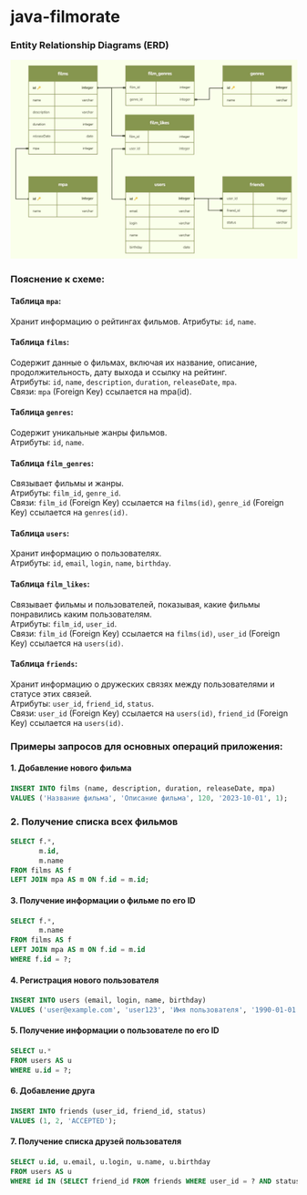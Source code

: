 # java-filmorate

### Entity Relationship Diagrams (ERD)
![ERD.jpg](src%2Fmain%2Fresources%2FERD.jpg)

### Пояснение к схеме:
#### Таблица `mpa`:
Хранит информацию о рейтингах фильмов.
Атрибуты: `id`, `name`.

#### Таблица `films`:
Содержит данные о фильмах, включая их название, описание, продолжительность, дату выхода и ссылку на рейтинг. \
Атрибуты: `id`, `name`, `description`, `duration`, `releaseDate`, `mpa`. \
Связи: `mpa` (Foreign Key) ссылается на mpa(id).

#### Таблица `genres`:
Содержит уникальные жанры фильмов. \
Атрибуты: `id`, `name`.

#### Таблица `film_genres`:
Связывает фильмы и жанры. \
Атрибуты: `film_id`, `genre_id`. \
Связи: `film_id` (Foreign Key) ссылается на `films(id)`, `genre_id` (Foreign Key) ссылается на `genres(id)`.

#### Таблица `users`:
Хранит информацию о пользователях. \
Атрибуты: `id`, `email`, `login`, `name`, `birthday`.

#### Таблица `film_likes`:
Связывает фильмы и пользователей, показывая, какие фильмы понравились каким пользователям. \
Атрибуты: `film_id`, `user_id`. \
Связи: `film_id` (Foreign Key) ссылается на `films(id)`, `user_id` (Foreign Key) ссылается на `users(id)`.

#### Таблица `friends`:
Хранит информацию о дружеских связях между пользователями и статусе этих связей. \
Атрибуты: `user_id`, `friend_id`, `status`. \
Связи: `user_id` (Foreign Key) ссылается на `users(id)`, `friend_id` (Foreign Key) ссылается на `users(id)`.

### Примеры запросов для основных операций приложения:
#### 1. Добавление нового фильма
```sql
INSERT INTO films (name, description, duration, releaseDate, mpa)
VALUES ('Название фильма', 'Описание фильма', 120, '2023-10-01', 1);
```

### 2. Получение списка всех фильмов
```sql
SELECT f.*,
       m.id,
       m.name
FROM films AS f
LEFT JOIN mpa AS m ON f.id = m.id;
```

#### 3. Получение информации о фильме по его ID
```sql
SELECT f.*,
       m.name
FROM films AS f
LEFT JOIN mpa AS m ON f.id = m.id
WHERE f.id = ?;
```

#### 4. Регистрация нового пользователя
```sql
INSERT INTO users (email, login, name, birthday)
VALUES ('user@example.com', 'user123', 'Имя пользователя', '1990-01-01');
```

#### 5. Получение информации о пользователе по его ID
```sql
SELECT u.*
FROM users AS u
WHERE u.id = ?;
```

#### 6. Добавление друга
```sql
INSERT INTO friends (user_id, friend_id, status) 
VALUES (1, 2, 'ACCEPTED');
```

#### 7. Получение списка друзей пользователя
```sql
SELECT u.id, u.email, u.login, u.name, u.birthday
FROM users AS u
WHERE id IN (SELECT friend_id FROM friends WHERE user_id = ? AND status = 'ACCEPTED');
```
